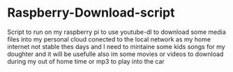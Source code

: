 # Raspberry-Download-script
Script to run on my raspberry pi to use youtube-dl to download some media files into my personal cloud conected to the local network as my home internet not stable thes days and I need to mintaine some kids songs for my doughter and it will be usefulle also im some movies or videos to download during my out of home time or mp3 to play into the car
